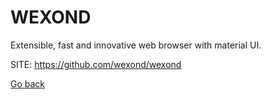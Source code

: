 # WEXOND
 
 Extensible, fast and innovative web browser with material UI.
 
 SITE: https://github.com/wexond/wexond

 [Go back](https://portable-linux-apps.github.io/apps.html)
